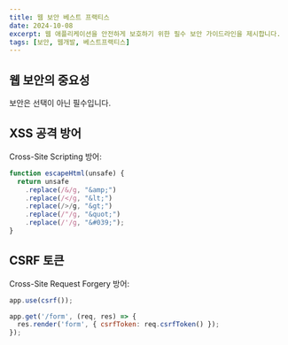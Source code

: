 ```yaml
---
title: 웹 보안 베스트 프랙티스
date: 2024-10-08
excerpt: 웹 애플리케이션을 안전하게 보호하기 위한 필수 보안 가이드라인을 제시합니다.
tags: [보안, 웹개발, 베스트프랙티스]
---
```


## 웹 보안의 중요성

보안은 선택이 아닌 필수입니다.

## XSS 공격 방어

Cross-Site Scripting 방어:

```javascript
function escapeHtml(unsafe) {
  return unsafe
    .replace(/&/g, "&amp;")
    .replace(/</g, "&lt;")
    .replace(/>/g, "&gt;")
    .replace(/"/g, "&quot;")
    .replace(/'/g, "&#039;");
}
```

## CSRF 토큰

Cross-Site Request Forgery 방어:

```javascript
app.use(csrf());

app.get('/form', (req, res) => {
  res.render('form', { csrfToken: req.csrfToken() });
});
```
